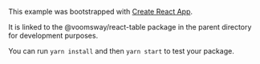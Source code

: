 This example was bootstrapped with [Create React App](https://github.com/facebook/create-react-app).

It is linked to the @voomsway/react-table package in the parent directory for development purposes.

You can run `yarn install` and then `yarn start` to test your package.
